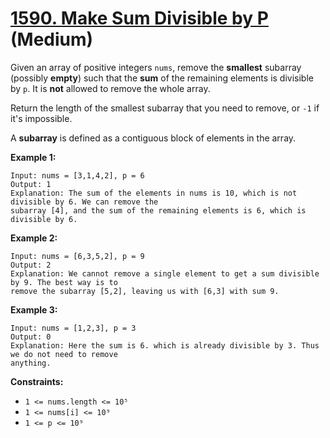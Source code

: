 # [1590. Make Sum Divisible by P][link] (Medium)

[link]: https://leetcode.cn/problems/make-sum-divisible-by-p/

Given an array of positive integers `nums`, remove the **smallest** subarray (possibly **empty**)
such that the **sum** of the remaining elements is divisible by `p`. It is **not** allowed to remove
the whole array.

Return the length of the smallest subarray that you need to remove, or  `-1` if it's impossible.

A **subarray** is defined as a contiguous block of elements in the array.

**Example 1:**

```
Input: nums = [3,1,4,2], p = 6
Output: 1
Explanation: The sum of the elements in nums is 10, which is not divisible by 6. We can remove the
subarray [4], and the sum of the remaining elements is 6, which is divisible by 6.
```

**Example 2:**

```
Input: nums = [6,3,5,2], p = 9
Output: 2
Explanation: We cannot remove a single element to get a sum divisible by 9. The best way is to
remove the subarray [5,2], leaving us with [6,3] with sum 9.
```

**Example 3:**

```
Input: nums = [1,2,3], p = 3
Output: 0
Explanation: Here the sum is 6. which is already divisible by 3. Thus we do not need to remove
anything.
```

**Constraints:**

- `1 <= nums.length <= 10⁵`
- `1 <= nums[i] <= 10⁹`
- `1 <= p <= 10⁹`
